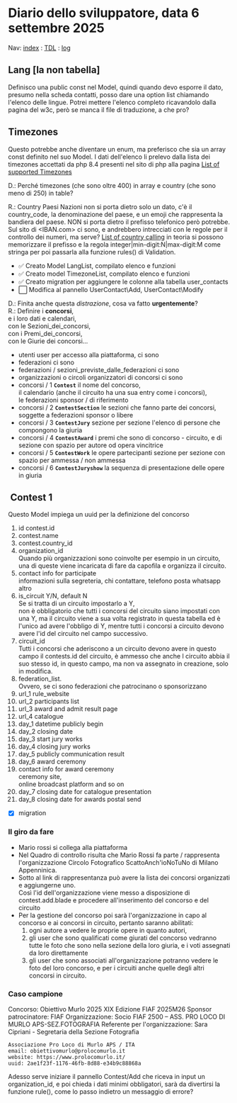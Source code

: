 # Diario dello sviluppatore, data 6 settembre 2025

Nav: [index](../index.md) : [TDL](../TDL.md) : [log](../../storage/logs/laravel.log)

## Lang \[la non tabella]

Definisco una public const nel Model, quindi quando devo esporre il dato,
presumo nella scheda contatti, posso dare una option list chiamando l'elenco delle
lingue. Potrei mettere l'elenco completo ricavandolo dalla pagina del w3c,
però se manca il file di traduzione, a che pro?

## Timezones

Questo potrebbe anche diventare un enum, ma preferisco che sia un array
const definito nel suo Model. I dati dell'elenco li prelevo dalla lista
dei timezones accettati da php 8.4 presenti nel sito di php
alla pagina [List of supported Timezones](https://www.php.net/manual/en/timezones.php)

D.: Perché timezones (che sono oltre 400) in array e country (che sono
meno di 250) in table?

R.: Country Paesi Nazioni non si porta dietro solo un dato, c'è il country_code, la denominazione
del paese, e un emoji che rappresenta la bandiera del paese. NON si porta dietro il prefisso
telefonico però potrebbe. Sul sito di <IBAN.com> ci sono, e andrebbero intrecciati con le regole
per il controllo dei numeri, ma serve? [List of country calling](./2025-09-06%20_%20iban%20com%20_%20List%20of%20country%20calling%20telephone%20number%20prefixes.pdf) in teoria si possono memorizzare il prefisso e la regola integer|min-digit:N|max-digit:M come stringa per poi passarla alla funzione rules() di Validation.

* ✅ Creato Model LangList, compilato elenco e funzioni
* ✅ Creato model TimezoneList, compilato elenco e funzioni
* ✅ Creato migration per aggiungere le colonne alla tabella user_contacts
* ⬜️ Modifica al pannello UserContact\Add, UserContact\Modify

D.: Finita anche questa *distrazione*, cosa va fatto **urgentemente**?  
R.: Definire i **concorsi**,  
e i loro dati e calendari,  
con le Sezioni_dei_concorsi,  
con i Premi_dei_concorsi,  
con le Giurie dei concorsi...

* utenti user per accesso alla piattaforma, ci sono
* federazioni ci sono
* federazioni / sezioni_previste_dalle_federazioni ci sono
* organizzazioni o circoli organizzatori di concorsi ci sono
* concorsi / 1 **`Contest`** il nome del concorso,  
il calendario (anche il circuito ha una sua entry come i concorsi),  
le federazioni sponsor / di riferimento
* concorsi / 2 **`ContestSection`** le sezioni che fanno parte dei concorsi,  
soggette a federazioni sponsor o libere
* concorsi / 3 **`ContestJury`** sezione per sezione l'elenco di persone che compongono la giuria
* concorsi / 4 **`ContestAward`** i premi che sono di concorso - circuito, e di sezione con spazio per autore od opera vincitrice
* concorsi / 5 **`ContestWork`** le opere partecipanti sezione per sezione con spazio per ammessa / non ammessa
* concorsi / 6 **`ContestJuryshow`** la sequenza di presentazione delle opere in giuria

##  Contest 1

Questo Model impiega un uuid per la definizione del concorso

1. id contest.id
1. contest.name
1. contest.country_id
1. organization_id  
Quando più organizzazioni sono coinvolte per esempio in un circuito,
una di queste viene incaricata di fare da capofila e organizza il circuito.
1. contact info for participate  
informazioni sulla segreteria, chi contattare,
telefono posta whatsapp altro
1. is_circuit Y/N, default N  
Se si tratta di un circuito impostarlo a Y,  
non è obbligatorio che tutti i concorsi del circuito siano
impostati con una Y, ma il circuito viene a sua volta registrato
in questa tabella ed è l'unico ad avere l'obbligo di Y,
mentre tutti i concorsi a circuito devono avere l'id del circuito nel campo successivo.
1. circuit_id  
  Tutti i concorsi che aderiscono a un circuito devono
  avere in questo campo il contests.id del circuito,
  è ammesso che anche l circuito abbia il suo stesso id,
  in questo campo, ma non va assegnato in creazione, solo in modifica.
1. federation_list.  
  Ovvero, se ci sono federazioni che patrocinano o sponsorizzano
1. url_1 rule_website
1. url_2 participants list
1. url_3 award and admit result page
1. url_4 catalogue
1. day_1 datetime publicly begin
1. day_2 closing date
1. day_3 start jury works
1. day_4 closing jury works
1. day_5 publicly communication result
1. day_6 award ceremony
1. contact info for award ceremony  
ceremony site,  
online broadcast platform and so on
1. day_7 closing date for catalogue presentation
1. day_8 closing date for awards postal send

* [x] migration

### Il giro da fare

* Mario rossi si collega alla piattaforma
* Nel Quadro di controllo risulta che Mario Rossi fa parte / rappresenta
  l'organizzazione Circolo Fotografico ScattoAnch'ioNoTuNo di Milano Appenninica.
* Sotto al link di rappresentanza può avere la lista dei concorsi
  organizzati e aggiungerne uno.  
  Così l'id dell'organizzazione viene messo a disposizione
  di contest.add.blade e procedere all'inserimento del concorso e del circuito
* Per la gestione del concorso poi sarà l'organizzazione in capo al concorso e ai concorsi in circuito, pertanto saranno abilitati:
  1. ogni autore a vedere le proprie opere in quanto autori,  
  1. gli user che sono qualificati come giurati del concorso vedranno tutte le foto
  che sono nella sezione della loro giuria, e i voti assegnati da loro direttamente
  1. gli user che sono associati all'organizzazione potranno vedere le foto
  del loro concorso, e per i circuiti anche quelle degli altri concorsi in circuito.

### Caso campione

Concorso: Obiettivo Murlo 2025 XIX Edizione FIAF 2025M26
Sponsor patrocinatore: FIAF
Organizzazione: Socio FIAF 2500 – ASS. PRO LOCO DI MURLO APS-SEZ.FOTOGRAFIA
Referente per l'organizzazione: Sara Cipriani - Segretaria della Sezione Fotografia

```text
Associazione Pro Loco di Murlo APS / ITA
email: obiettivomurlo@prolocomurlo.it
website: https://www.prolocomurlo.it/
uuid: 2ae1f23f-1176-46fb-8d88-e34b9c88868a 
```

Adesso serve iniziare il pannello Contest/Add che riceva in input un organization_id, e poi chieda i dati minimi obbligatori, sarà da divertirsi la funzione rule(), come lo passo indietro un messaggio di errore?

